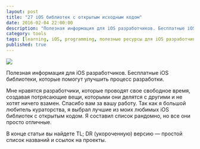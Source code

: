 ```yaml
---
layout: post
title: "27 iOS библиотек с открытым исходным кодом"
date: 2016-02-04 22:00:00
description: "Полезная информация для iOS разработчиков. Бесплатные iOS библиотеки, которые помогут улучшить процесс разработки."
category: tools
tags: [learning, iOS, programming, полезные ресурсы для iOS разработчиков, библиотеки для iOS]
published: true
---
```


<img src="http://drscdn.500px.org/photo/87125569/m%3D2048/80f9d666b36fcb1208b22d5f23378421" class="img-responsive" /><br />

Полезная информация для iOS разработчиков. Бесплатные iOS библиотеки, которые помогут улучшить процесс разработки.

<!-- more -->

Мне нравятся разработчики, которые проводят свое свободное время, создавая потрясающие вещи, которыми они делятся с другими и не хотят ничего взамен. Спасибо вам за вашу работу. Так как я большой любитель кураторства, я выбрал лучшие из моих любимых iOS библиотек с открытым кодом. Я составил список рандомно, но все они просто отличные.

В конце статьи вы найдете TL; DR (укороченную) версию &mdash; простой список названий и ссылок на проекты.

